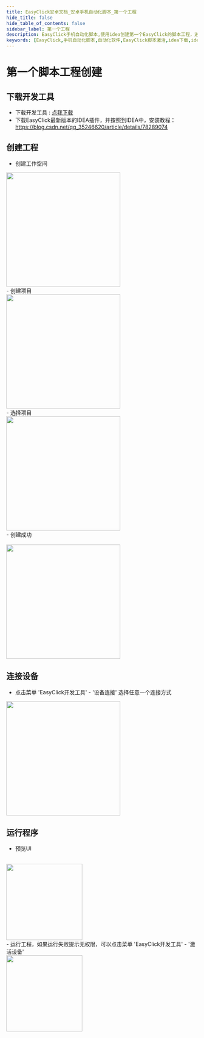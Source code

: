 ```yaml
---
title: EasyClick安卓文档_安卓手机自动化脚本_第一个工程
hide_title: false
hide_table_of_contents: false
sidebar_label: 第一个工程
description: EasyClick手机自动化脚本,使用idea创建第一个EasyClick的脚本工程，进行激活设备，运行脚本
keywords: [EasyClick,手机自动化脚本,自动化软件,EasyClick脚本激活,idea下载,idea破解试用]
---
```

# 第一个脚本工程创建

## 下载开发工具
- 下载开发工具 : [点我下载](zh-cn/tools/download_resources.md)    
- 下载EasyClick最新版本的IDEA插件，并按照到IDEA中，安装教程：https://blog.csdn.net/qq_35246620/article/details/78289074

## 创建工程
- 创建工作空间<br/>
<img src='/androidimg/getstart-2.png' width='300'/>
<br/>
- 创建项目<br/>
<img src='/androidimg/getstart-3.png' width='300' />
<br/>
- 选择项目<br/>
<img src='/androidimg/getstart-4.png' width='300' />
<br/>
- 创建成功<br/>
<br/>
<img src='/androidimg/new-project.png' width='300' />


## 连接设备
- 点击菜单 'EasyClick开发工具' - '设备连接' 选择任意一个连接方式
<img src='/androidimg/getstart-5.jpg' width='300'/>

## 运行程序
- 预览UI
<br/>
<img src='/androidimg/getstart-6.jpg' width='200'/>
<br/>
- 运行工程，如果运行失败提示无权限，可以点击菜单 'EasyClick开发工具' - '激活设备'
<br/>
<img src='/androidimg/getstart-7.jpg' width='200'/>

